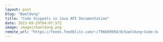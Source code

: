 ```yaml
---
layout: post
blog: "Baeldung"
title: "Code Snippets in Java API Documentation"
date: 2023-09-29T04:07:57Z
image: images/baeldung.png
remote_url: "https://feeds.feedblitz.com/~/796669958/0/baeldung~Code-Snippets-in-Java-API-Documentation"
---
```

